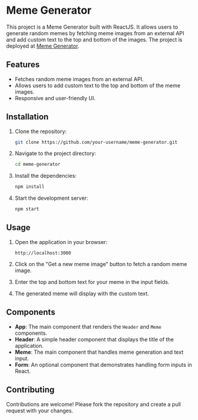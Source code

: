 # Meme Generator

This project is a Meme Generator built with ReactJS. It allows users to generate random memes by fetching meme images from an external API and add custom text to the top and bottom of the images. The project is deployed at [Meme Generator](https://meme-generator-six-red.vercel.app/).

## Features

- Fetches random meme images from an external API.
- Allows users to add custom text to the top and bottom of the meme images.
- Responsive and user-friendly UI.

## Installation

1. Clone the repository:

    ```bash
    git clone https://github.com/your-username/meme-generator.git
    ```

2. Navigate to the project directory:

    ```bash
    cd meme-generator
    ```

3. Install the dependencies:

    ```bash
    npm install
    ```

4. Start the development server:

    ```bash
    npm start
    ```

## Usage

1. Open the application in your browser:

    ```
    http://localhost:3000
    ```

2. Click on the "Get a new meme image" button to fetch a random meme image.
3. Enter the top and bottom text for your meme in the input fields.
4. The generated meme will display with the custom text.

## Components

- **App**: The main component that renders the `Header` and `Meme` components.
- **Header**: A simple header component that displays the title of the application.
- **Meme**: The main component that handles meme generation and text input.
- **Form**: An optional component that demonstrates handling form inputs in React.

## Contributing

Contributions are welcome! Please fork the repository and create a pull request with your changes.
